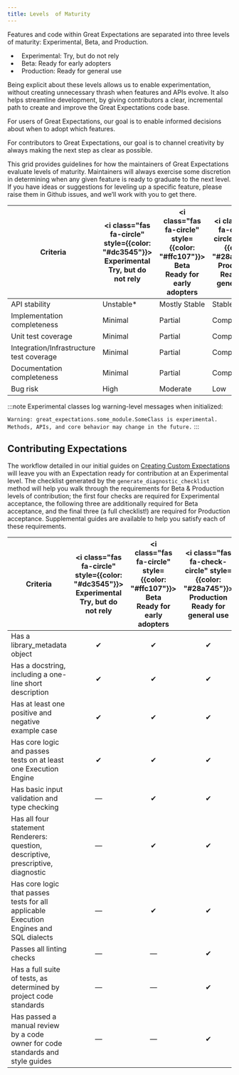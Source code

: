```yaml
---
title: Levels  of Maturity
---
```


Features and code within Great Expectations are separated into three levels of maturity: Experimental, Beta, and Production.

<link rel="stylesheet" href="https://cdnjs.cloudflare.com/ajax/libs/font-awesome/6.0.0-beta3/css/all.min.css" crossorigin="anonymous" referrerpolicy="no-referrer" />
<div>
    <ul style={{
        "list-style-type": "none"
    }}>
        <li><i class="fas fa-circle" style={{color: "#dc3545"}}></i> &nbsp; Experimental: Try, but do not rely</li>
        <li><i class="fas fa-circle" style={{color: "#ffc107"}}></i> &nbsp; Beta: Ready for early adopters</li>
        <li><i class="fas fa-check-circle" style={{color: "#28a745"}}></i> &nbsp; Production: Ready for general use</li>
    </ul>
</div>

Being explicit about these levels allows us to enable experimentation, without creating unnecessary thrash when features and APIs evolve. It also helps streamline development, by giving contributors a clear, incremental path to create and improve the Great Expectations code base.

For users of Great Expectations, our goal is to enable informed decisions about when to adopt which features.

For contributors to Great Expectations, our goal is to channel creativity by always making the next step as clear as possible.

This grid provides guidelines for how the maintainers of Great Expectations evaluate levels of maturity. Maintainers will always exercise some discretion in determining when any given feature is ready to graduate to the next level. If you have ideas or suggestions for leveling up a specific feature, please raise them in Github issues, and we’ll work with you to get there.


| Criteria                                 | <i class="fas fa-circle" style={{color: "#dc3545"}}></i> Experimental <br/>Try, but do not rely | <i class="fas fa-circle" style={{color: "#ffc107"}}></i> Beta <br/>Ready for early adopters | <i class="fas fa-check-circle" style={{color: "#28a745"}}></i> Production <br/>Ready for general use |
|------------------------------------------|--------------------------------------|----------------------------------|-------------------------------------|
| API stability                            | Unstable*                            | Mostly Stable                    | Stable                              |
| Implementation completeness              | Minimal                              | Partial                          | Complete                            |
| Unit test coverage                       | Minimal                              | Partial                          | Complete                            |
| Integration/Infrastructure test coverage | Minimal                              | Partial                          | Complete                            |
| Documentation completeness               | Minimal                              | Partial                          | Complete                            |
| Bug risk                                 | High                                 | Moderate                         | Low                                 |


:::note
Experimental classes log warning-level messages when initialized: 

`Warning: great_expectations.some_module.SomeClass is experimental. Methods, APIs, and core behavior may change in the future.`
:::

## Contributing Expectations

The workflow detailed in our initial guides on [Creating Custom Expectations](/docs/guides/expectations/creating_custom_expectations/overview) will leave you with an Expectation ready for contribution at an Experimental level. The checklist generated by the `generate_diagnostic_checklist` method will help you walk through the requirements for Beta & Production levels of contribution;
the first four checks are required for Experimental acceptance, the following three are additionally required for Beta acceptance, and the final three (a full checklist!) are required for Production acceptance. Supplemental guides are available to help you satisfy each of these requirements.

| Criteria                                 | <i class="fas fa-circle" style={{color: "#dc3545"}}></i> Experimental <br/>Try, but do not rely | <i class="fas fa-circle" style={{color: "#ffc107"}}></i> Beta <br/>Ready for early adopters | <i class="fas fa-check-circle" style={{color: "#28a745"}}></i> Production <br/>Ready for general use |
|------------------------------------------|:------------------------------------:|:--------------------------------:|:-----------------------------------:|
| Has a library_metadata object            | &#10004; | &#10004; | &#10004; |
| Has a docstring, including a one-line short description| &#10004; | &#10004; | &#10004; |
| Has at least one positive and negative example case| &#10004; | &#10004; | &#10004; |
| Has core logic and passes tests on at least one Execution Engine | &#10004; | &#10004; | &#10004; |
| Has basic input validation and type checking | &#8213; | &#10004; | &#10004; |
| Has all four statement Renderers: question, descriptive, prescriptive, diagnostic | &#8213; | &#10004; | &#10004; |
| Has core logic that passes tests for all applicable Execution Engines and SQL dialects | &#8213; | &#10004; | &#10004; |
| Passes all linting checks | &#8213; | &#8213; | &#10004; |
| Has a full suite of tests, as determined by project code standards | &#8213; | &#8213; | &#10004; |
| Has passed a manual review by a code owner for code standards and style guides | &#8213; | &#8213; | &#10004; |
